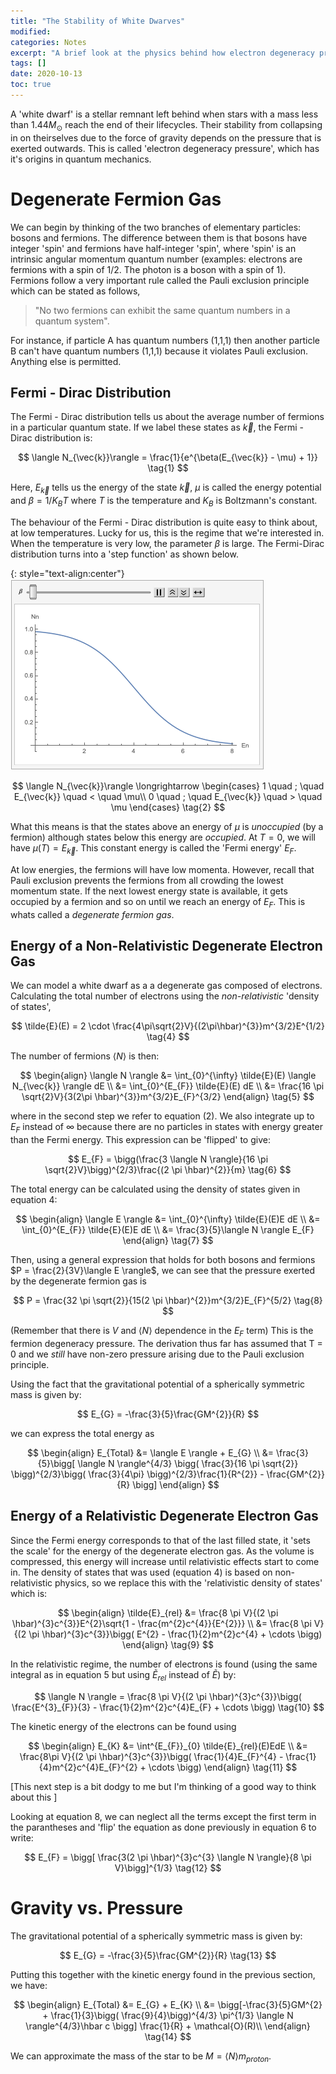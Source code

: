 ```yaml
---
title: "The Stability of White Dwarves"
modified:
categories: Notes
excerpt: "A brief look at the physics behind how electron degeneracy pressure holds a white dwarf from collapsing into itself any further."
tags: []
date: 2020-10-13
toc: true
---
```

A 'white dwarf' is a stellar remnant left behind when stars with a mass less than  $1.44 M_{\odot}$ reach the end of their lifecycles. Their stability from collapsing in on theirselves due to the force of gravity depends on the pressure that is exerted outwards. This is called 'electron degeneracy pressure', which has it's origins in quantum mechanics.



# Degenerate Fermion Gas
We can begin by thinking of the two branches of elementary particles: bosons and fermions. The difference between them is that bosons have integer 'spin' and fermions have half-integer 'spin', where 'spin' is an intrinsic angular momentum quantum number (examples: electrons are fermions with a spin of 1/2. The photon is a boson with a spin of 1). Fermions follow a very important rule called the Pauli exclusion principle which can be stated as follows,

> "No two fermions can exhibit the same quantum numbers in a quantum system".

For instance, if particle A has quantum numbers (1,1,1) then another particle B can't have quantum numbers (1,1,1) because it violates Pauli exclusion. Anything else is permitted.

## Fermi - Dirac Distribution

The Fermi - Dirac distribution tells us about the average number of fermions in a particular quantum state. If we label these states as $\vec{k}$, the Fermi - Dirac distribution is:

$$
    \langle N_{\vec{k}}\rangle = \frac{1}{e^{\beta(E_{\vec{k}} - \mu) + 1}} 
\tag{1} 
$$

Here, $E_{\vec{k}}$ tells us the energy of the state $\vec{k}$, $\mu$ is called the energy potential and $\beta = 1/K_{B}T$ where $T$ is the temperature and $K_{B}$ is Boltzmann's constant.

The behaviour of the Fermi - Dirac distribution is quite easy to think about, at low temperatures. Lucky for us, this is the regime that we're interested in. When the temperature is very low, the parameter $\beta$ is large. The Fermi-Dirac distribution turns into a 'step function' as shown below.

{: style="text-align:center"}
![Animation](/assets/images/anim.gif)


$$
    \langle N_{\vec{k}}\rangle \longrightarrow 
    \begin{cases}
        1 \quad ; \quad E_{\vec{k}} \quad < \quad \mu\\
        0 \quad ; \quad E_{\vec{k}} \quad > \quad \mu
    \end{cases}
\tag{2}
$$

What this means is that the states above an energy of $\mu$ is *unoccupied* (by a fermion) although states below this energy are *occupied*. At $T = 0$, we will have $\mu(T) = E_{\vec{k}}$. This constant energy is called the 'Fermi energy' $E_{F}$.

At low energies, the fermions will have low momenta. However, recall that Pauli exclusion prevents the fermions from all crowding the lowest momentum state. If the next lowest energy state is available, it gets occupied by a fermion and so on until we reach an energy of $E_{F}$. This is whats called a *degenerate fermion gas*.

## Energy of a Non-Relativistic Degenerate Electron Gas

We can model a white dwarf as a a degenerate gas composed of electrons. Calculating the total number of electrons using the _non-relativistic_ 'density of states',

$$
    \tilde{E}(E) = 2 \cdot \frac{4\pi\sqrt{2}V}{(2\pi\hbar)^{3}}m^{3/2}E^{1/2}
\tag{4}
$$

The number of fermions $\langle N \rangle$ is then:

$$  \begin{align}
    \langle N \rangle &= \int_{0}^{\infty} \tilde{E}(E) \langle N_{\vec{k}} \rangle dE \\
    &=  \int_{0}^{E_{F}} \tilde{E}(E) dE \\
    &= \frac{16 \pi \sqrt{2}V}{3(2\pi \hbar)^{3}}m^{3/2}E_{F}^{3/2}
    \end{align}
\tag{5}
$$

where in the second step we refer to equation $(2)$. We also integrate up to $E_{F}$ instead of $\infty$ because there are no particles in states with energy greater than the Fermi energy. This expression can be 'flipped' to give:

$$
    E_{F} = \bigg(\frac{3 \langle N \rangle}{16 \pi \sqrt{2}V}\bigg)^{2/3}\frac{(2 \pi \hbar)^{2}}{m}
\tag{6}
$$

The total energy can be calculated using the density of states given in equation 4:

$$  \begin{align}
    \langle E \rangle &= \int_{0}^{\infty} \tilde{E}(E)E dE \\
    &=  \int_{0}^{E_{F}} \tilde{E}(E)E dE \\
    &= \frac{3}{5}\langle N \rangle E_{F}
    \end{align}
\tag{7}
$$

Then, using a general expression that holds for both bosons and fermions $P = \frac{2}{3V}\langle E \rangle$, we can see that the pressure exerted by the degenerate fermion gas is

$$
    P = \frac{32 \pi \sqrt{2}}{15(2 \pi \hbar)^{2}}m^{3/2}E_{F}^{5/2}
\tag{8}
$$

(Remember that there is $V$ and $\langle N \rangle$ dependence in the $E_{F}$ term) This is the fermion degeneracy pressure. The derivation thus far has assumed that T = 0 and we _still_ have non-zero pressure arising due to the Pauli exclusion principle.

Using the fact that the gravitational potential of a spherically symmetric mass is given by:

$$
E_{G} = -\frac{3}{5}\frac{GM^{2}}{R}
$$

we can express the total energy as

$$
\begin{align}
E_{Total} &= \langle E \rangle + E_{G} \\
&= \frac{3}{5}\bigg[ \langle N \rangle^{4/3} \bigg( \frac{3}{16 \pi \sqrt{2}} \bigg)^{2/3}\bigg( \frac{3}{4\pi} \bigg)^{2/3}\frac{1}{R^{2}} - \frac{GM^{2}}{R} \bigg]
\end{align}
$$

## Energy of a Relativistic Degenerate Electron Gas

Since the Fermi energy corresponds to that of the last filled state, it 'sets the scale' for the energy of the degenerate electron gas. As the volume is compressed, this energy will increase until relativistic effects start to come in. The density of states that was used (equation 4) is based on non-relativistic physics, so we replace this with the 'relativistic density of states' which is:

$$
\begin{align}
    \tilde{E}_{rel} &= \frac{8 \pi V}{(2 \pi \hbar)^{3}c^{3}}E^{2}\sqrt{1 - \frac{m^{2}c^{4}}{E^{2}}} \\
    &= \frac{8 \pi V}{(2 \pi \hbar)^{3}c^{3}}\bigg( E^{2} - \frac{1}{2}m^{2}c^{4} + \cdots \bigg)
\end{align}
\tag{9}
$$

In the relativistic regime, the number of electrons is found (using the same integral as in equation 5 but using $\tilde{E}_{rel}$ instead of $\tilde{E}$) by:

$$
\langle N \rangle = \frac{8 \pi V}{(2 \pi \hbar)^{3}c^{3}}\bigg( \frac{E^{3}_{F}}{3} - \frac{1}{2}m^{2}c^{4}E_{F} + \cdots \bigg)
\tag{10}
$$

The kinetic energy of the electrons can be found using

$$
\begin{align}
    E_{K} &= \int^{E_{F}}_{0} \tilde{E}_{rel}(E)EdE \\
    &= \frac{8\pi V}{(2 \pi \hbar)^{3}c^{3}}\bigg( \frac{1}{4}E_{F}^{4} - \frac{1}{4}m^{2}c^{4}E_{F}^{2} + \cdots \bigg)
\end{align}
\tag{11}
$$

\[This next step is a bit dodgy to me but I'm thinking of a good way to think about this \]

Looking at equation 8, we can neglect all the terms except the first term in the parantheses and 'flip' the equation as done previously in equation 6 to write:

$$
E_{F} = \bigg[ \frac{3(2 \pi \hbar)^{3}c^{3} \langle N \rangle}{8 \pi V}\bigg]^{1/3}
\tag{12}
$$

# Gravity vs. Pressure

The gravitational potential of a spherically symmetric mass is given by:

$$
E_{G} = -\frac{3}{5}\frac{GM^{2}}{R}
\tag{13}
$$

Putting this together with the kinetic energy found in the previous section, we have:

$$
\begin{align}
E_{Total} &= E_{G} + E_{K} \\
&= \bigg[-\frac{3}{5}GM^{2} + \frac{1}{3}\bigg( \frac{9}{4}\bigg)^{4/3} \pi^{1/3} \langle N \rangle^{4/3}\hbar c \bigg] \frac{1}{R} + \mathcal{O}(R)\\
\end{align}
\tag{14}
$$

We can approximate the mass of the star to be $M =\langle N \rangle m_{proton}$.
